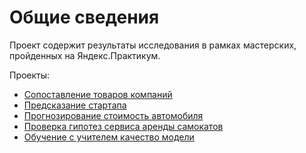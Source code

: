 # Общие сведения 

Проект содержит результаты исследования в рамках мастерских, пройденных на Яндекс.Практикум.



Проекты:
- [Сопоставление товаров компаний](./Мастерская%202%20-%20сопоставление%20товаров%20компаний/README.md)
- [Предсказание стартапа](./Масткрская%201%20-%20предсказание%20стартапа/README.md)
- [Прогнозирование стоимость автомобиля](./Прогнозирование%20стоимость%20автомобиля/README.md)
- [Проверка гипотез сервиса аренды самокатов](./Статистический%20анализ%20данных/README.md)
- [Обучение с учителем качество модели](./Обучение%20с%20учителем%20качество%20модели/README.md)